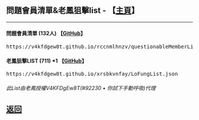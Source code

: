 <h2 id="questionable_n_Fung_list">問題會員清單&老鳳狙擊list - 【<a href="https://lihkg.com/thread/2841778/page/21?post=520">主頁</a>】</h2>
<hr />

<h4>問題會員清單 (132人) 【<a href="https://github.com/V4KFDgEw8T/rccnmlhnzv">GitHub</a>】</h4>
<div class="questionable_list1"><pre>https://v4kfdgew8t.github.io/rccnmlhnzv/questionableMemberList.json</pre></div>
<h4>老鳳狙擊LIST (711) *1 【<a href="https://github.com/V4KFDgEw8T/rccnmlhnzv">GitHub</a>】</h4>
<div class="Fung_list1"><pre>https://v4kfdgew8t.github.io/xrsbkvnfay/LoFungList.json</pre></div>
<h6>此List由老鳳授權V4KFDgEw8T(#92230 • 你試下手動呼吸)代理</h6>

<h2><a href="./">返回</a></h2>

